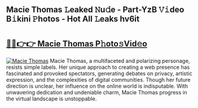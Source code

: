 ## Macie Thomas 𝙻eaked 𝙽u𝚍e - Part-YzB 𝚅𝚒deo B𝚒kini 𝙿hotos - Hot All 𝙻eaks hv6it

# <h2><a href="http://ld5m8sm.urlbe.top/?page=Macie+Thomas">🔗🔗👉👉 Macie Thomas P𝚑oto𝚜Vid𝚎o</a></h2>

[![Macie Thomas](https://i.imgur.com/eBuTRDB.gif)](http://ld5m8sm.urlbe.top/?page=Macie+Thomas)
Macie Thomas, a multifaceted and polarizing personage, resists simple labels. Her unique approach to creating a web presence has fascinated and provoked spectators, generating debates on privacy, artistic expression, and the complexities of digital communities. Though her future direction is unclear, her influence on the online world is indisputable. With unwavering dedication and undeniable charm, Macie Thomas progress in the virtual landscape is unstoppable.
